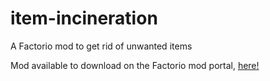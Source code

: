 # item-incineration
A Factorio mod to get rid of unwanted items

Mod available to download on the Factorio mod portal, [here!](https://mods.factorio.com/mod/item-incineration)
